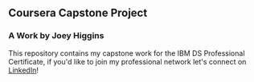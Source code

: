 ## Coursera Capstone Project 
### A Work by Joey Higgins

This repository contains my capstone work for the IBM DS Professional Certificate, 
if you'd like to join my professional network let's connect on [LinkedIn](http://www.linkedin.com/in/josephpmhiggins)!


